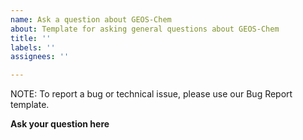 ```yaml
---
name: Ask a question about GEOS-Chem
about: Template for asking general questions about GEOS-Chem
title: ''
labels: ''
assignees: ''

---
```


NOTE: To report a bug or technical issue, please use our Bug Report template.

**Ask your question here**
